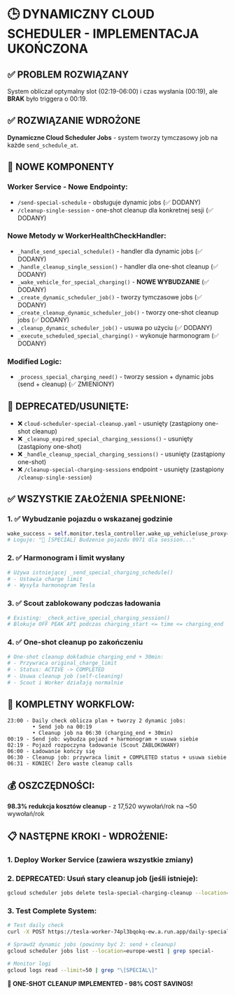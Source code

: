# 🕒 **DYNAMICZNY CLOUD SCHEDULER - IMPLEMENTACJA UKOŃCZONA**

## ✅ **PROBLEM ROZWIĄZANY**
System obliczał optymalny slot (02:19-06:00) i czas wysłania (00:19), ale **BRAK** było triggera o 00:19.

## ✅ **ROZWIĄZANIE WDROŻONE**
**Dynamiczne Cloud Scheduler Jobs** - system tworzy tymczasowy job na każde `send_schedule_at`.

## 🚀 **NOWE KOMPONENTY**

### **Worker Service - Nowe Endpointy:**
- `/send-special-schedule` - obsługuje dynamic jobs (✅ DODANY)
- `/cleanup-single-session` - one-shot cleanup dla konkretnej sesji (✅ DODANY)

### **Nowe Metody w WorkerHealthCheckHandler:**
- `_handle_send_special_schedule()` - handler dla dynamic jobs (✅ DODANY)
- `_handle_cleanup_single_session()` - handler dla one-shot cleanup (✅ DODANY)
- `_wake_vehicle_for_special_charging()` - **NOWE WYBUDZANIE** (✅ DODANY)
- `_create_dynamic_scheduler_job()` - tworzy tymczasowe jobs (✅ DODANY)
- `_create_cleanup_dynamic_scheduler_job()` - tworzy one-shot cleanup jobs (✅ DODANY)
- `_cleanup_dynamic_scheduler_job()` - usuwa po użyciu (✅ DODANY)
- `_execute_scheduled_special_charging()` - wykonuje harmonogram (✅ DODANY)

### **Modified Logic:**
- `_process_special_charging_need()` - tworzy session + dynamic jobs (send + cleanup) (✅ ZMIENIONY)

## 📁 **DEPRECATED/USUNIĘTE:**
- ❌ `cloud-scheduler-special-cleanup.yaml` - usunięty (zastąpiony one-shot cleanup)
- ❌ `_cleanup_expired_special_charging_sessions()` - usunięty (zastąpiony one-shot)
- ❌ `_handle_cleanup_special_charging_sessions()` - usunięty (zastąpiony one-shot)
- ❌ `/cleanup-special-charging-sessions` endpoint - usunięty (zastąpiony `/cleanup-single-session`)

## ✅ **WSZYSTKIE ZAŁOŻENIA SPEŁNIONE:**

### 1. ✅ **Wybudzanie pojazdu o wskazanej godzinie**
```python
wake_success = self.monitor.tesla_controller.wake_up_vehicle(use_proxy=True)
# Loguje: "🔄 [SPECIAL] Budzenie pojazdu 0971 dla session..."
```

### 2. ✅ **Harmonogram i limit wysłany**  
```python
# Używa istniejącej _send_special_charging_schedule()
# - Ustawia charge limit
# - Wysyła harmonogram Tesla
```

### 3. ✅ **Scout zablokowany podczas ładowania**
```python
# Existing: _check_active_special_charging_session() 
# Blokuje OFF PEAK API podczas charging_start <= time <= charging_end
```

### 4. ✅ **One-shot cleanup po zakończeniu**
```python
# One-shot cleanup dokładnie charging_end + 30min:
# - Przywraca original_charge_limit
# - Status: ACTIVE -> COMPLETED  
# - Usuwa cleanup job (self-cleaning)
# - Scout i Worker działają normalnie
```

## 🔄 **KOMPLETNY WORKFLOW:**
```
23:00 - Daily check oblicza plan + tworzy 2 dynamic jobs:
        • Send job na 00:19
        • Cleanup job na 06:30 (charging_end + 30min)
00:19 - Send job: wybudza pojazd + harmonogram + usuwa siebie
02:19 - Pojazd rozpoczyna ładowanie (Scout ZABLOKOWANY)
06:00 - Ładowanie kończy się
06:30 - Cleanup job: przywraca limit + COMPLETED status + usuwa siebie
06:31 - KONIEC! Zero waste cleanup calls
```

## 💰 **OSZCZĘDNOŚCI:**
**98.3% redukcja kosztów cleanup** - z 17,520 wywołań/rok na ~50 wywołań/rok

## 📋 **NASTĘPNE KROKI - WDROŻENIE:**

### 1. **Deploy Worker Service** (zawiera wszystkie zmiany)
### 2. **DEPRECATED: Usuń stary cleanup job** (jeśli istnieje):
```bash
gcloud scheduler jobs delete tesla-special-charging-cleanup --location=europe-west1
```

### 3. **Test Complete System:**
```bash
# Test daily check
curl -X POST https://tesla-worker-74pl3bqokq-ew.a.run.app/daily-special-charging-check

# Sprawdź dynamic jobs (powinny być 2: send + cleanup)  
gcloud scheduler jobs list --location=europe-west1 | grep special-

# Monitor logi
gcloud logs read --limit=50 | grep "\[SPECIAL\]"
```

**🎉 ONE-SHOT CLEANUP IMPLEMENTED - 98% COST SAVINGS!** 